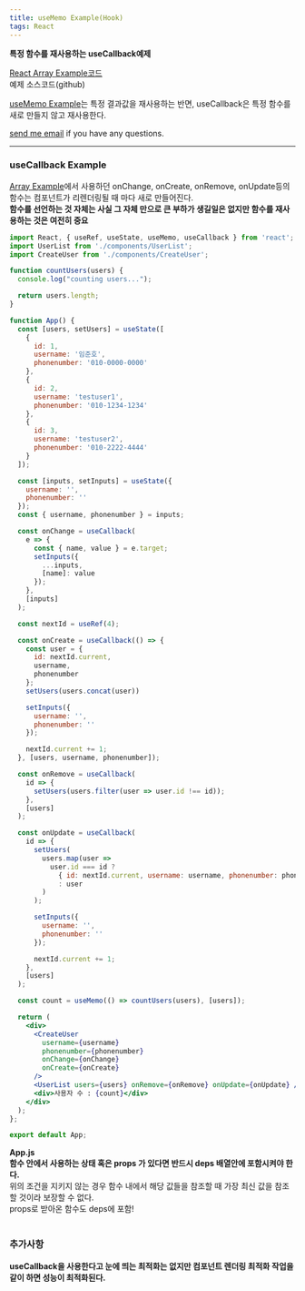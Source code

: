 ```yaml
---
title: useMemo Example(Hook)
tags: React
---
```


**특정 함수를 재사용하는 useCallback예제**  

[React Array Example코드](https://github.com/limjunho/React/tree/master/array_ex)  
예제 소스코드(github)

[useMemo Example](https://limjunho.github.io/2020/09/21/useMemo.html)는 특정 결과값을 재사용하는 반면, useCallback은 특정 함수를 새로 만들지 않고 재사용한다.  

[send me email](mailto:jewel7492@gmail.com) if you have any questions.

<!--more-->

---

### useCallback Example

[Array Example](https://limjunho.github.io/2020/09/21/Array_Modify_Example.html)에서 사용하던 onChange, onCreate, onRemove, onUpdate등의 함수는 컴포넌트가 리렌더링될 때 마다 새로 만들어진다.  
**함수를 선언하는 것 자체는 사실 그 자체 만으로 큰 부하가 생길일은 없지만 함수를 재사용하는 것은 여전히 중요**  

```jsx
import React, { useRef, useState, useMemo, useCallback } from 'react';
import UserList from './components/UserList';
import CreateUser from './components/CreateUser';

function countUsers(users) {
  console.log("counting users...");

  return users.length;
}

function App() {
  const [users, setUsers] = useState([
    {
      id: 1,
      username: '임준호',
      phonenumber: '010-0000-0000'
    },
    {
      id: 2,
      username: 'testuser1',
      phonenumber: '010-1234-1234'
    },
    {
      id: 3,
      username: 'testuser2',
      phonenumber: '010-2222-4444'
    }
  ]);

  const [inputs, setInputs] = useState({
    username: '',
    phonenumber: ''
  });
  const { username, phonenumber } = inputs;

  const onChange = useCallback(
    e => {
      const { name, value } = e.target;
      setInputs({
        ...inputs,
        [name]: value
      });
    },
    [inputs]
  );

  const nextId = useRef(4);

  const onCreate = useCallback(() => {
    const user = {
      id: nextId.current,
      username,
      phonenumber
    };
    setUsers(users.concat(user))

    setInputs({
      username: '',
      phonenumber: ''
    });

    nextId.current += 1;
  }, [users, username, phonenumber]);

  const onRemove = useCallback(
    id => {
      setUsers(users.filter(user => user.id !== id));
    },
    [users]
  );

  const onUpdate = useCallback(
    id => {
      setUsers(
        users.map(user =>
          user.id === id ?
            { id: nextId.current, username: username, phonenumber: phonenumber }
            : user
        )
      );

      setInputs({
        username: '',
        phonenumber: ''
      });

      nextId.current += 1;
    },
    [users]
  );

  const count = useMemo(() => countUsers(users), [users]);

  return (
    <div>
      <CreateUser
        username={username}
        phonenumber={phonenumber}
        onChange={onChange}
        onCreate={onCreate}
      />
      <UserList users={users} onRemove={onRemove} onUpdate={onUpdate} />
      <div>사용자 수 : {count}</div>
    </div>
  );
};

export default App;
```
**App.js**  
**함수 안에서 사용하는 상태 혹은 props 가 있다면 반드시 deps 배열안에 포함시켜야 한다.**  
위의 조건을 지키지 않는 경우 함수 내에서 해당 값들을 참조할 때 가장 최신 값을 참조할 것이라 보장할 수 없다.  
props로 받아온 함수도 deps에 포함!  
<br />

### 추가사항  
**useCallback을 사용한다고 눈에 띄는 최적화는 없지만 컴포넌트 렌더링 최적화 작업을 같이 하면 성능이 최적화된다.**  